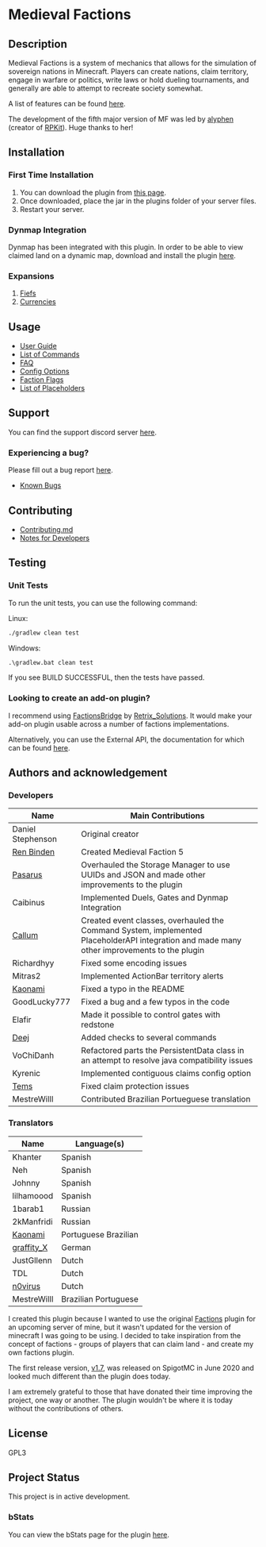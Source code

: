 # Medieval Factions

## Description 
Medieval Factions is a system of mechanics that allows for the simulation of sovereign nations in Minecraft. Players can create nations, claim territory, engage in warfare or politics, write laws or hold dueling tournaments, and generally are able to attempt to recreate society somewhat.

A list of features can be found [here](https://github.com/dmccoystephenson/Medieval-Factions/wiki/Features).

The development of the fifth major version of MF was led by [alyphen](https://github.com/alyphen) (creator of [RPKit](https://github.com/RP-Kit/RPKit/wiki)). Huge thanks to her!

## Installation
### First Time Installation
1) You can download the plugin from [this page](https://www.spigotmc.org/resources/medieval-factions-sovereign-nation-simulator.79941/updates).
2) Once downloaded, place the jar in the plugins folder of your server files.
3) Restart your server.

### Dynmap Integration
Dynmap has been integrated with this plugin. In order to be able to view claimed land on a dynamic map, download and install the plugin [here](https://www.spigotmc.org/resources/dynmap.274/).

### Expansions
1) [Fiefs](https://github.com/dmccoystephenson/Fiefs)
2) [Currencies](https://github.com/dmccoystephenson/Currencies)

## Usage
- [User Guide](https://github.com/dmccoystephenson/Medieval-Factions/wiki/Guide)
- [List of Commands](https://github.com/dmccoystephenson/Medieval-Factions/wiki/Commands)
- [FAQ](https://github.com/dmccoystephenson/Medieval-Factions/wiki/FAQ)
- [Config Options](https://github.com/dmccoystephenson/Medieval-Factions/wiki/Config-Options)
- [Faction Flags](https://github.com/dmccoystephenson/Medieval-Factions/wiki/Faction-Flags)
- [List of Placeholders](https://github.com/dmccoystephenson/Medieval-Factions/wiki/Placeholders)

## Support
You can find the support discord server [here](https://discord.gg/xXtuAQ2).

### Experiencing a bug?
Please fill out a bug report [here](https://github.com/dmccoystephenson/Medieval-Factions/issues/new/choose).

- [Known Bugs](https://github.com/dmccoystephenson/Medieval-Factions/issues?q=is%3Aopen+is%3Aissue+label%3Abug)

## Contributing
- [Contributing.md](https://github.com/dmccoystephenson/Medieval-Factions/blob/master/CONTRIBUTING.md)
- [Notes for Developers](https://github.com/dmccoystephenson/Medieval-Factions/wiki/Developer-Notes)

## Testing
### Unit Tests
To run the unit tests, you can use the following command:

Linux:
```bash
./gradlew clean test
```
Windows:
```cmd
.\gradlew.bat clean test
```

If you see BUILD SUCCESSFUL, then the tests have passed.

### Looking to create an add-on plugin?
I recommend using [FactionsBridge](https://www.spigotmc.org/resources/factionsbridge.89716/) by [Retrix_Solutions](https://www.spigotmc.org/resources/authors/retrix_solutions.491191/). It would make your add-on plugin usable across a number of factions implementations.

Alternatively, you can use the External API, the documentation for which can be found [here](https://github.com/dmccoystephenson/Medieval-Factions/wiki/External-API-Documentation).

## Authors and acknowledgement
### Developers
| Name                                                                          | Main Contributions                                                                                                                          |
|-------------------------------------------------------------------------------|---------------------------------------------------------------------------------------------------------------------------------------------|
| Daniel Stephenson                                                             | Original creator                                                                                                                            |
| [Ren Binden](https://github.com/alyphen)                                      | Created Medieval Faction 5                                                                                                                  |
| [Pasarus](https://github.com/Pasarus)                                         | Overhauled the Storage Manager to use UUIDs and JSON and made other improvements to the plugin                                              |
| Caibinus                                                                      | Implemented Duels, Gates and Dynmap Integration                                                                                             |
| [Callum](https://www.spigotmc.org/resources/authors/retrix_solutions.491191/) | Created event classes, overhauled the Command System, implemented PlaceholderAPI integration and made many other improvements to the plugin |
| Richardhyy                                                                    | Fixed some encoding issues                                                                                                                  |
| Mitras2                                                                       | Implemented ActionBar territory alerts                                                                                                      |
| [Kaonami](https://github.com/Daniels7k)                                       | Fixed a typo in the README                                                                                                                  |
| GoodLucky777                                                                  | Fixed a bug and a few typos in the code                                                                                                     |
| Elafir                                                                        | Made it possible to control gates with redstone                                                                                             |
| [Deej](https://github.com/Mr-Deej)                                            | Added checks to several commands                                                                                                            |
| VoChiDanh                                                                     | Refactored parts the PersistentData class in an attempt to resolve java compatibility issues                                                |
| Kyrenic                                                                       | Implemented contiguous claims config option                                                                                                 |
| [Tems](https://github.com/Tems-py)                                            | Fixed claim protection issues                                                                                                               |
| MestreWilll                                                                   | Contributed Brazilian Portueguese translation                                                                                               |  

### Translators
| Name                                                             | Language(s)          |
|------------------------------------------------------------------|----------------------|
| Khanter                                                          | Spanish              |
| Neh                                                              | Spanish              |
| Johnny                                                           | Spanish              |
| lilhamoood                                                       | Spanish              |
| 1barab1                                                          | Russian              |
| 2kManfridi                                                       | Russian              |
| [Kaonami](https://github.com/Daniels7k)                          | Portuguese Brazilian |
| [graffity_X](https://www.spigotmc.org/members/kicker765.946561/) | German               |
| JustGllenn                                                       | Dutch                |
| TDL                                                              | Dutch                |
| [n0virus](https://www.youtube.com/c/n0virus)                     | Dutch                |
| MestreWilll                                                      | Brazilian Portuguese |   

I created this plugin because I wanted to use the original [Factions](https://www.spigotmc.org/resources/factions.1900/) plugin for an upcoming server of mine, but it wasn't updated for the version of minecraft I was going to be using. I decided to take inspiration from the concept of factions - groups of players that can claim land - and create my own factions plugin.

The first release version, [v1.7](https://github.com/dmccoystephenson/Medieval-Factions/releases/tag/v1.7), was released on SpigotMC in June 2020 and looked much different than the plugin does today.

I am extremely grateful to those that have donated their time improving the project, one way or another. The plugin wouldn't be where it is today without the contributions of others.

## License
GPL3

## Project Status
This project is in active development.

### bStats
You can view the bStats page for the plugin [here](https://bstats.org/plugin/bukkit/Medieval%20Factions/8929).
